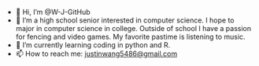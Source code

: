 - 👋 Hi, I’m @W-J-GitHub
- 👀 I’m a high school senior interested in computer science. I hope to major in computer science in college. Outside of school I have a passion for fencing and video games. My favorite pastime is listening to music.
- 🌱 I’m currently learning coding in python and R.
- 📫 How to reach me: justinwang5486@gmail.com

<!---
W-J-GitHub/W-J-GitHub is a ✨ special ✨ repository because its `README.md` (this file) appears on your GitHub profile.
You can click the Preview link to take a look at your changes.
--->
